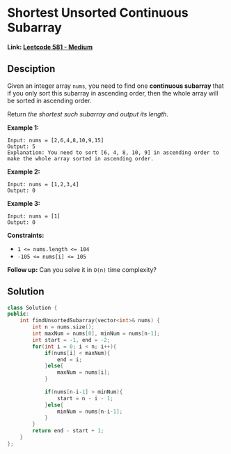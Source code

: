 # Shortest Unsorted Continuous Subarray

**Link: [Leetcode 581 - Medium](https://leetcode.com/problems/shortest-unsorted-continuous-subarray/)**



## Desciption

Given an integer array `nums`, you need to find one **continuous subarray** that if you only sort this subarray in ascending order, then the whole array will be sorted in ascending order.

Return *the shortest such subarray and output its length*.

 

**Example 1:**

```
Input: nums = [2,6,4,8,10,9,15]
Output: 5
Explanation: You need to sort [6, 4, 8, 10, 9] in ascending order to make the whole array sorted in ascending order.
```

**Example 2:**

```
Input: nums = [1,2,3,4]
Output: 0
```

**Example 3:**

```
Input: nums = [1]
Output: 0
```

 

**Constraints:**

- `1 <= nums.length <= 104`
- `-105 <= nums[i] <= 105`

 

**Follow up:** Can you solve it in `O(n)` time complexity?



## Solution

```c++
class Solution {
public:
    int findUnsortedSubarray(vector<int>& nums) {
        int n = nums.size();
        int maxNum = nums[0], minNum = nums[n-1];
        int start = -1, end = -2;
        for(int i = 0; i < n; i++){
            if(nums[i] < maxNum){
                end = i;
            }else{
                maxNum = nums[i];
            }
            
            if(nums[n-i-1] > minNum){
                start = n - i - 1;
            }else{
                minNum = nums[n-i-1];
            }
        }
        return end - start + 1;
    }
};
```

